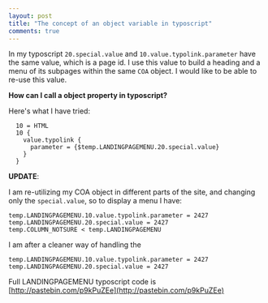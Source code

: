 ```yaml
---
layout: post
title: "The concept of an object variable in typoscript"
comments: true
---
```


In my typoscript `20.special.value` and `10.value.typolink.parameter` have the same value, which is a page id. I use this value to build a heading and a menu of its subpages within the same `COA` object. I would like to be able to re-use this value.

**How can I call a object property in typoscript?**

Here's what I have tried:

```
  10 = HTML
  10 {
    value.typolink {
      parameter = {$temp.LANDINGPAGEMENU.20.special.value}
    }
  }

```

**UPDATE**:

I am re-utilizing my COA object in different parts of the site, and changing only the `special.value`, so to display a menu I have:

```
temp.LANDINGPAGEMENU.10.value.typolink.parameter = 2427
temp.LANDINGPAGEMENU.20.special.value = 2427  
temp.COLUMN_NOTSURE < temp.LANDINGPAGEMENU 

```

I am after a cleaner way of handling the

```
temp.LANDINGPAGEMENU.10.value.typolink.parameter = 2427
temp.LANDINGPAGEMENU.20.special.value = 2427 

```

Full LANDINGPAGEMENU typoscript code is [http://pastebin.com/p9kPuZEe](http://pastebin.com/p9kPuZEe)